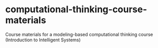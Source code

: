 # computational-thinking-course-materials
Course materials for a modeling-based computational thinking course (Introduction to Intelligent Systems)
